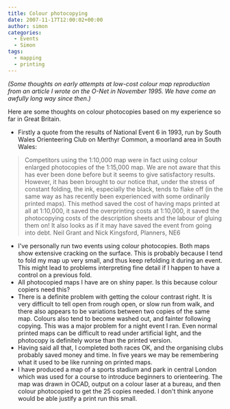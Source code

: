 ```yaml
---
title: Colour photocopying
date: 2007-11-17T12:00:02+00:00
author: simon
categories:
  - Events
  - Simon
tags:
  - mapping
  - printing
---
```


_(Some thoughts on early attempts at low-cost colour map reproduction from an article I wrote on the O-Net in November 1995. We have come an awfully long way since then.)_

<!--more-->

Here are some thoughts on colour photocopies based on my experience so far in Great Britain.

- Firstly a quote from the results of National Event 6 in 1993, run by South Wales Orienteering Club on Merthyr Common, a moorland area in South Wales:

> Competitors using the 1:10,000 map were in fact using colour enlarged photocopies of the 1:15,000 map. We are not aware that this has ever been done before but it seems to give satisfactory results. However, it has been brought to our notice that, under the stress of constant folding, the ink, especially the black, tends to flake off (in the same way as has recently been experienced with some ordinarily printed maps). This method saved the cost of having maps printed at all at 1:10,000, it saved the overprinting costs at 1:10,000, it saved the photocopying costs of the description sheets and the labour of gluing them on! It also looks as if it may have saved the event from going into debt. Neil Grant and Nick Kingsford, Planners, NE6

- I've personally run two events using colour photocopies. Both maps show extensive cracking on the surface. This is probably because I tend to fold my map up very small, and thus keep refolding it during an event. This might lead to problems interpreting fine detail if I happen to have a control on a previous fold.
- All photocopied maps I have are on shiny paper. Is this because colour copiers need this?
- There is a definite problem with getting the colour contrast right. It is very difficult to tell open from rough open, or slow run from walk, and there also appears to be variations between two copies of the same map. Colours also tend to become washed out, and fainter following copying. This was a major problem for a night event I ran. Even normal printed maps can be difficult to read under artificial light, and the photocopy is definitely worse than the printed version.
- Having said all that, I completed both races OK, and the organising clubs probably saved money and time. In five years we may be remembering what it used to be like running on printed maps.
- I have produced a map of a sports stadium and park in central London which was used for a course to introduce beginners to orienteering. The map was drawn in OCAD, output on a colour laser at a bureau, and then colour photocopied to get the 25 copies needed. I don't think anyone would be able justify a print run this small.
